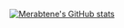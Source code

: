 [![Merabtene's GitHub stats](https://github-readme-stats.vercel.app/api?username=merabtenei&show_icons=true&theme=transparent)](https://github.com/anuraghazra/github-readme-stats)
